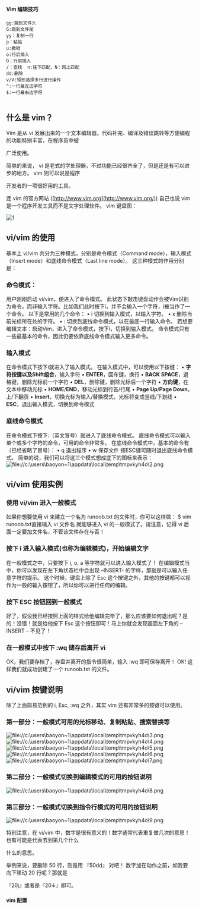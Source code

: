 #### Vim 编辑技巧

```
gg:跳到文件头
G:跳到文件尾
yy：复制一行
p：粘贴    
u:撤销
o:行后插入
O：行前插入
/：查找  n:往下匹配，N：网上匹配
dd:删除
v/V:矩形选择多行进行操作
^:一行最左边字符
$:一行最右边字符


```



## 什么是 vim？

Vim 是从 vi 发展出来的一个文本编辑器。代码补完、编译及错误跳转等方便编程的功能特别丰富，在程序员中被

广泛使用。

简单的来说， vi 是老式的字处理器，不过功能已经很齐全了，但是还是有可以进步的地方。 vim 则可以说是程序

开发者的一项很好用的工具。

连 vim 的官方网站 ([http://www.vim.org](http://www.vim.org/)) 自己也说 vim 是一个程序开发工具而不是文字处理软件。
vim 键盘图：

![1](vim.assets/1.png)



## vi/vim 的使用


基本上 vi/vim 共分为三种模式，分别是命令模式（Command mode），输入模式（Insert mode）和底线命令模式（Last line mode）。 这三种模式的作用分别是：



### 命令模式：


用户刚刚启动 vi/vim，便进入了命令模式。
此状态下敲击键盘动作会被Vim识别为命令，而非输入字符。比如我们此时按下i，并不会输入一个字符，i被当作了一个命令。
以下是常用的几个命令：
• i 切换到输入模式，以输入字符。
• x 删除当前光标所在处的字符。
• : 切换到底线命令模式，以在最底一行输入命令。
若想要编辑文本：启动Vim，进入了命令模式，按下i，切换到输入模式。
命令模式只有一些最基本的命令，因此仍要依靠底线命令模式输入更多命令。



### 输入模式


在命令模式下按下i就进入了输入模式。
在输入模式中，可以使用以下按键：
• **字符按键以及Shift组合**，输入字符
• **ENTER**，回车键，换行
• **BACK SPACE**，退格键，删除光标前一个字符
• **DEL**，删除键，删除光标后一个字符
• **方向键**，在文本中移动光标
• **HOME**/**END**，移动光标到行首/行尾
• **Page Up**/**Page Down**，上/下翻页
• **Insert**，切换光标为输入/替换模式，光标将变成竖线/下划线
• **ESC**，退出输入模式，切换到命令模式



### 底线命令模式

在命令模式下按下:（英文冒号）就进入了底线命令模式。
底线命令模式可以输入单个或多个字符的命令，可用的命令非常多。
在底线命令模式中，基本的命令有（已经省略了冒号）：
• q 退出程序
• w 保存文件
按ESC键可随时退出底线命令模式。
简单的说，我们可以将这三个模式想成底下的图标来表示：
![file://c:\users\baoyon~1\appdata\local\temp\tmpvkyh4o\2.png](vim.assets/2.png)

## vi/vim 使用实例





### 使用 vi/vim 进入一般模式


如果你想要使用 vi 来建立一个名为 runoob.txt 的文件时，你可以这样做：
$ vim runoob.txt直接输入 vi 文件名 就能够进入 vi 的一般模式了。请注意，记得 vi 后面一定要加文件名，不管该文件存在与否！



### 按下 i 进入输入模式(也称为编辑模式)，开始编辑文字


在一般模式之中，只要按下 i, o, a 等字符就可以进入输入模式了！
在编辑模式当中，你可以发现在左下角状态栏中会出现 –INSERT- 的字样，那就是可以输入任意字符的提示。
这个时候，键盘上除了 Esc 这个按键之外，其他的按键都可以视作为一般的输入按钮了，所以你可以进行任何的编辑。



### 按下 ESC 按钮回到一般模式


好了，假设我已经按照上面的样式给他编辑完毕了，那么应该要如何退出呢？是的！没错！就是给他按下 Esc 这个按钮即可！马上你就会发现画面左下角的 – INSERT – 不见了！



### 在一般模式中按下 :wq 储存后离开 vi


OK，我们要存档了，存盘并离开的指令很简单，输入 :wq 即可保存离开！
OK! 这样我们就成功创建了一个 runoob.txt 的文件。



## vi/vim 按键说明


除了上面简易范例的 i, Esc, :wq 之外，其实 vim 还有非常多的按键可以使用。



### 第一部分：一般模式可用的光标移动、复制粘贴、搜索替换等



![file://c:\users\baoyon~1\appdata\local\temp\tmpvkyh4o\3.png](vim.assets/3.png)
![file://c:\users\baoyon~1\appdata\local\temp\tmpvkyh4o\4.png](vim.assets/4.png)
![file://c:\users\baoyon~1\appdata\local\temp\tmpvkyh4o\5.png](vim.assets/5.png)
![file://c:\users\baoyon~1\appdata\local\temp\tmpvkyh4o\6.png](vim.assets/6.png)
![file://c:\users\baoyon~1\appdata\local\temp\tmpvkyh4o\7.png](vim.assets/7.png)

### 第二部分：一般模式切换到编辑模式的可用的按钮说明


![file://c:\users\baoyon~1\appdata\local\temp\tmpvkyh4o\8.png](vim.assets/8.png)



### 第三部分：一般模式切换到指令行模式的可用的按钮说明

![file://c:\users\baoyon~1\appdata\local\temp\tmpvkyh4o\9.png](vim.assets/9.png)

特别注意，在 vi/vim 中，数字是很有意义的！数字通常代表重复做几次的意思！ 也有可能是代表去到第几个什么

什么的意思。

举例来说，要删除 50 行，则是用 『50dd』 对吧！ 数字加在动作之前，如我要向下移动 20 行呢？那就是

『20j』或者是『20↓』即可。

#### vim 配置